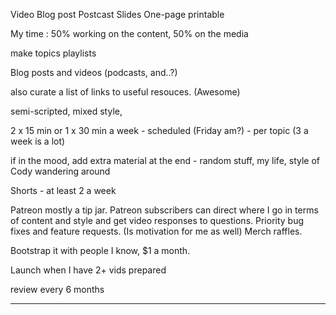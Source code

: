 Video
Blog post
Postcast
Slides
One-page printable


My time : 50% working on the content, 50% on the media

make topics playlists


Blog posts and videos (podcasts, and..?)


also curate a list of links to useful resouces. (Awesome)

semi-scripted, mixed style,

2 x 15 min or 1 x 30 min a week - scheduled (Friday am?) - per topic (3 a week is a lot)

if in the mood, add extra material at the end - random stuff, my life, style of Cody wandering around

Shorts - at least 2 a week


Patreon mostly a tip jar.
Patreon subscribers can direct where I go in terms of content and style and get video responses to questions. Priority bug fixes and feature requests. (Is motivation for me as well)
Merch raffles.

Bootstrap it with people I know, $1 a month.

Launch when I have 2+ vids prepared

review every 6 months

---



